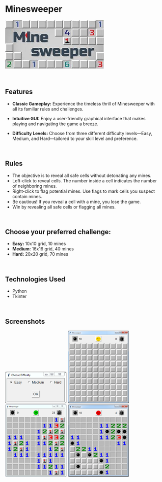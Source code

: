 # Minesweeper

![Header image](extras/B.jpg)


<br>

## Features
- **Classic Gameplay:** Experience the timeless thrill of Minesweeper with all its familiar rules and challenges.

- **Intuitive GUI:** Enjoy a user-friendly graphical interface that makes playing and navigating the game a breeze.

- **Difficulty Levels:** Choose from three different difficulty levels—Easy, Medium, and Hard—tailored to your skill level and preference.

<br>

## Rules
- The objective is to reveal all safe cells without detonating any mines.
- Left-click to reveal cells. The number inside a cell indicates the number of neighboring mines.
- Right-click to flag potential mines. Use flags to mark cells you suspect contain mines.
- Be cautious! If you reveal a cell with a mine, you lose the game.
- Win by revealing all safe cells or flagging all mines.

<br>

## Choose your preferred challenge:
- **Easy:** 10x10 grid, 10 mines
- **Medium:** 16x16 grid, 40 mines
- **Hard:** 20x20 grid, 70 mines

<br>

## Technologies Used
- Python
- Tkinter

<br>

## Screenshots
<img src="extras/D.png" width="200">
<img src="extras/N.png" width="200">
<img src="extras/W.png" width="200">
<img src="extras/L.png" width="200">
